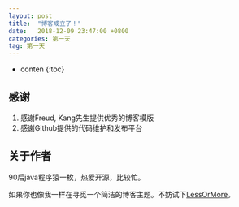 ```yaml
---
layout: post
title:  "博客成立了！"
date:   2018-12-09 23:47:00 +0800
categories: 第一天
tag: 第一天
---
```


* conten
{:toc}


感谢
------------------------
1. 感谢Freud, Kang先生提供优秀的博客模版
2. 感谢Github提供的代码维护和发布平台


关于作者
------------------------
90后java程序猿一枚，热爱开源，比较忙。


如果你也像我一样在寻觅一个简洁的博客主题。不妨试下[LessOrMore](https://github.com/luoyan35714/LessOrMore)。



[jekyll]:      http://jekyllrb.com
[jekyll-gh]:   https://github.com/jekyll/jekyll
[jekyll-help]: https://github.com/jekyll/jekyll-help

